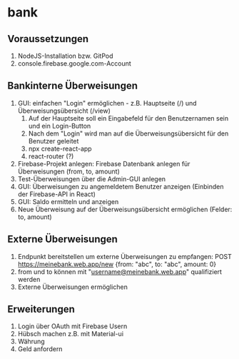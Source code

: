 # bank

## Voraussetzungen
1. NodeJS-Installation bzw. GitPod
2. console.firebase.google.com-Account

## Bankinterne Überweisungen
1. GUI: einfachen "Login" ermöglichen - z.B. Hauptseite (/) und Überweisungsübersicht (/view)
    1. Auf der Hauptseite soll ein Eingabefeld für den Benutzernamen sein und ein Login-Button
    1. Nach dem "Login" wird man auf die Überweisungsübersicht für den Benutzer geleitet
    1. npx create-react-app
    1. react-router (?)
1. Firebase-Projekt anlegen: Firebase Datenbank anlegen für Überweisungen (from, to, amount)
1. Test-Überweisungen über die Admin-GUI anlegen
1. GUI: Überweisungen zu angemeldetem Benutzer anzeigen (Einbinden der Firebase-API in React)
1. GUI: Saldo ermitteln und anzeigen
1. Neue Überweisung auf der Überweisungsübersicht ermöglichen (Felder: to, amount)

## Externe Überweisungen
1. Endpunkt bereitstellen um externe Überweisungen zu empfangen: POST https://meinebank.web.app/new {from: "abc", to: "abc", amount: 0}
1. from und to können mit "username@meinebank.web.app" qualifiziert werden
1. Externe Überweisungen ermöglichen


## Erweiterungen
1. Login über OAuth mit Firebase Usern
1. Hübsch machen z.B. mit Material-ui
1. Währung
1. Geld anfordern
